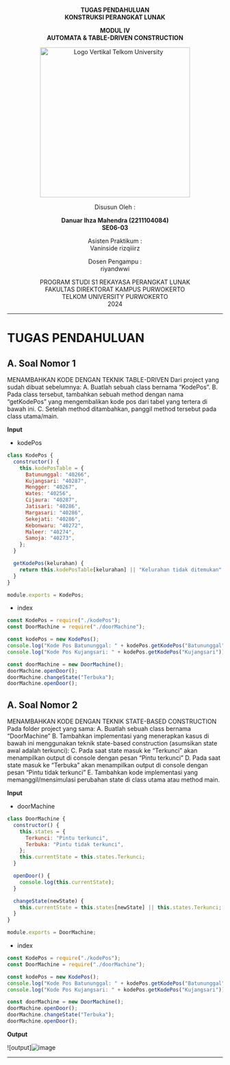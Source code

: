<div align="center">

**TUGAS PENDAHULUAN**  
**KONSTRUKSI PERANGKAT LUNAK**

**MODUL IV**  
**AUTOMATA & TABLE-DRIVEN CONSTRUCTION**

<img src="https://github.com/user-attachments/assets/637271ab-0240-4561-a7a6-04cb1169f636" alt="Logo Vertikal Telkom University" width="350"/>

Disusun Oleh :

**Danuar Ihza Mahendra (2211104084)**  
**SE06-03**

Asisten Praktikum :  
Vaninside
rizqiiirz

Dosen Pengampu :  
riyandwwi

PROGRAM STUDI S1 REKAYASA PERANGKAT LUNAK  
FAKULTAS DIREKTORAT KAMPUS PURWOKERTO  
TELKOM UNIVERSITY PURWOKERTO  
2024

</div>

---

# TUGAS PENDAHULUAN

## A. Soal Nomor 1

MENAMBAHKAN KODE DENGAN TEKNIK TABLE-DRIVEN
Dari project yang sudah dibuat sebelumnya:
A. Buatlah sebuah class bernama “KodePos”.
B. Pada class tersebut, tambahkan sebuah method dengan nama “getKodePos” yang
mengembalikan kode pos dari tabel yang tertera di bawah ini.
C. Setelah method ditambahkan, panggil method tersebut pada class utama/main.

**Input**

- kodePos

```js
class KodePos {
  constructor() {
    this.kodePosTable = {
      Batununggal: "40266",
      Kujangsari: "40287",
      Mengger: "40267",
      Wates: "40256",
      Cijaura: "40287",
      Jatisari: "40286",
      Margasari: "40286",
      Sekejati: "40286",
      Kebonwaru: "40272",
      Maleer: "40274",
      Samoja: "40273",
    };
  }

  getKodePos(kelurahan) {
    return this.kodePosTable[kelurahan] || "Kelurahan tidak ditemukan";
  }
}

module.exports = KodePos;
```

- index

```js
const KodePos = require("./kodePos");
const DoorMachine = require("./doorMachine");

const kodePos = new KodePos();
console.log("Kode Pos Batununggal: " + kodePos.getKodePos("Batununggal"));
console.log("Kode Pos Kujangsari: " + kodePos.getKodePos("Kujangsari"));

const doorMachine = new DoorMachine();
doorMachine.openDoor();
doorMachine.changeState("Terbuka");
doorMachine.openDoor();
```

## A. Soal Nomor 2

MENAMBAHKAN KODE DENGAN TEKNIK STATE-BASED CONSTRUCTION
Pada folder project yang sama:
A. Buatlah sebuah class bernama “DoorMachine”
B. Tambahkan implementasi yang menerapkan kasus di bawah ini menggunakan
teknik state-based construction (asumsikan state awal adalah terkunci):
C. Pada saat state masuk ke “Terkunci” akan menampilkan output di console dengan
pesan “Pintu terkunci”
D. Pada saat state masuk ke “Terbuka” akan menampilkan output di console dengan
pesan “Pintu tidak terkunci”
E. Tambahkan kode implementasi yang memanggil/mensimulasi perubahan state di
class utama atau method main.

**Input**

- doorMachine

```js
class DoorMachine {
  constructor() {
    this.states = {
      Terkunci: "Pintu terkunci",
      Terbuka: "Pintu tidak terkunci",
    };
    this.currentState = this.states.Terkunci;
  }

  openDoor() {
    console.log(this.currentState);
  }

  changeState(newState) {
    this.currentState = this.states[newState] || this.states.Terkunci;
  }
}

module.exports = DoorMachine;
```

- index

```js
const KodePos = require("./kodePos");
const DoorMachine = require("./doorMachine");

const kodePos = new KodePos();
console.log("Kode Pos Batununggal: " + kodePos.getKodePos("Batununggal"));
console.log("Kode Pos Kujangsari: " + kodePos.getKodePos("Kujangsari"));

const doorMachine = new DoorMachine();
doorMachine.openDoor();
doorMachine.changeState("Terbuka");
doorMachine.openDoor();
```

**Output**

![output]![image](https://github.com/user-attachments/assets/a31dce2d-3887-4a5a-b692-b476a0bb53d0)


---
